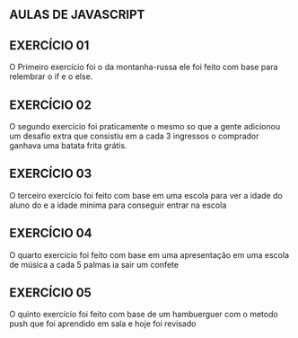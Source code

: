 ## AULAS DE JAVASCRIPT

## EXERCÍCIO 01

O Primeiro exercício foi o da montanha-russa ele foi feito com base para relembrar
o if e o else.

## EXERCÍCIO 02

O segundo exercício foi praticamente o mesmo so que a gente adicionou um desafio extra que consistiu em a cada 3 ingressos o comprador ganhava uma batata frita grátis.

## EXERCÍCIO 03

O terceiro exercício foi feito com base em uma escola para ver a idade do aluno do e a idade minima para conseguir entrar na escola

## EXERCÍCIO 04

O quarto exercício foi feito com base em uma apresentação em uma escola de música
a cada 5 palmas ia sair um confete

## EXERCÍCIO 05

O quinto exercício foi feito com base de um hambuerguer com o metodo push que foi aprendido 
em sala e hoje foi revisado